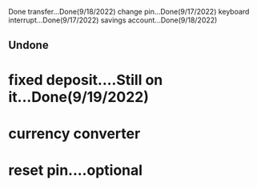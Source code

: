 Done
transfer...Done(9/18/2022)
change pin...Done(9/17/2022)
keyboard interrupt...Done(9/17/2022)
savings account...Done(9/18/2022)
## Undone
# fixed deposit....Still on it...Done(9/19/2022)
# currency converter
# reset pin....optional
